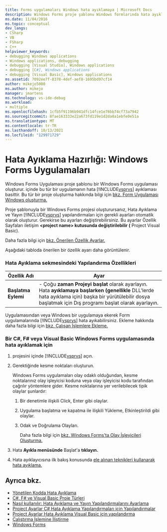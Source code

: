 ```yaml
---
title: Forms uygulamaları Windows hata ayıklamaya | Microsoft Docs
description: Windows Forms proje şablonu Windows formlarında hata ayıklamak için hazırlık adımlarını Visual Studio.
ms.date: 11/04/2016
ms.topic: conceptual
dev_langs:
- CSharp
- VB
- FSharp
- C++
helpviewer_keywords:
- debugging Windows applications
- Windows applications, debugging
- debugging [Visual Studio], Windows applications
- debugging [C#], Windows applications
- debugging [Visual Basic], Windows applications
ms.assetid: 7092ee7f-8378-4def-aef8-1695bd97cf14
author: mikejo5000
ms.author: mikejo
manager: jmartens
ms.technology: vs-ide-debug
ms.workload:
- multiple
ms.openlocfilehash: 1cfb5f91196b941dfc14fce1e76bb74cf73a7942
ms.sourcegitcommit: 8fae163333e22a673fd119e1d2da8a1ebfe0e51a
ms.translationtype: MT
ms.contentlocale: tr-TR
ms.lasthandoff: 10/13/2021
ms.locfileid: "129971729"
---
```

# <a name="debugging-preparation-windows-forms-applications"></a>Hata Ayıklama Hazırlığı: Windows Forms Uygulamaları

Windows Forms Uygulaması proje şablonu bir Windows Forms uygulaması oluşturur. içinde bu tür bir uygulamanın hata [!INCLUDE[vsprvs](../code-quality/includes/vsprvs_md.md)] ayıklaması basittir. Bu tür bir proje oluşturma hakkında bilgi için [bkz. Form Uygulaması Windows oluşturma.](../ide/create-csharp-winform-visual-studio.md)

 Proje şablonuyla bir Windows Forms projesi oluşturursanız, Hata Ayıklama ve Yayın [!INCLUDE[vsprvs](../code-quality/includes/vsprvs_md.md)] yapılandırmaları için gerekli ayarları otomatik olarak oluşturur. Gerekirse bu ayarları değiştirebilirsiniz. Bu ayarlar Özellik Sayfaları iletişim **\<project name> kutusunda değiştirilebilir** **(** Project Visual Basic).

 Daha fazla bilgi için [bkz. Önerilen Özellik Ayarlar.](../debugger/managed-debugging-recommended-property-settings.md)

 Aşağıdaki tabloda önerilen bir özellik ayarı daha görüntülenir.

### <a name="configuration-properties-in-debug-tab"></a>Hata Ayıklama sekmesindeki Yapılandırma Özellikleri

|**Özellik Adı**|**Ayar**|
|-----------------------|-----------------|
|**Başlatma Eylemi**|- Çoğu **zaman Projeyi başlat** olarak ayarlayın. Hata **ayıklamaya başlarken (genellikle** DLL'lerde hata ayıklama için) başka bir yürütülebilir dosya başlatmak için Dış programı başlat olarak ayarlayın.|

 Uygulamasından veya Windows bir uygulamaya ekerek Form uygulamalarında [!INCLUDE[vsprvs](../code-quality/includes/vsprvs_md.md)] hata ayıkabilirsiniz. Ekleme hakkında daha fazla bilgi için [bkz. Çalışan İşlemlere Ekleme.](../debugger/attach-to-running-processes-with-the-visual-studio-debugger.md)

### <a name="to-debug-a-c-f-or-visual-basic-windows-forms-application"></a>Bir C#, F# veya Visual Basic Windows Forms uygulamasında hata ayıklamak için

1. projesini içinde [!INCLUDE[vsprvs](../code-quality/includes/vsprvs_md.md)] açın.

2. Gerektiğinde kesme noktaları oluşturun.

    Windows Forms uygulamaları olay odaklı olduğundan, kesme noktalarınız olay işleyicisi koduna veya olay işleyicisi kodu tarafından çağrılır yöntemlere gider. Kesme noktalarına yer verilebilecek tipik olaylar şunlardır:

   1. Bir denetimle ilişkili Click, Enter gibi olaylar.

   2. Uygulama başlatma ve kapatma ile ilişkili Yükleme, Etkinleştirildi gibi olaylar.

   3. Odak ve Doğrulama Olayları.

      Daha fazla bilgi için [bkz. Windows Forms'ta Olay İşleyicileri Oluşturma.](/dotnet/framework/winforms/creating-event-handlers-in-windows-forms)

3. Hata **Ayıkla menüsünde** Başlat'a **tıklayın.**

4. Hata ayıklayıcısına ilk bakış konusunda [ele alınan teknikleri kullanarak hata ayıklama.](../debugger/debugger-feature-tour.md)

## <a name="see-also"></a>Ayrıca bkz.
- [Yönetilen Kodda Hata Ayıklama](../debugger/debugging-managed-code.md)
- [C#, F# ve Visual Basic Proje Türleri](../debugger/debugging-preparation-csharp-f-hash-and-visual-basic-project-types.md)
- [Nasıl kullanılır: Hata Ayıklama ve Yayın Yapılandırmalarını Ayarlama](../debugger/how-to-set-debug-and-release-configurations.md)
- [Project Ayarlar C# Hata Ayıklama Yapılandırmaları için Yapılandırmalar](../debugger/project-settings-for-csharp-debug-configurations.md)
- [Project Ayarlar Hata Ayıklama Visual Basic için yapılandırma](../debugger/project-settings-for-a-visual-basic-debug-configuration.md)
- [Çalıştırma İşlemine İliştirme](../debugger/attach-to-running-processes-with-the-visual-studio-debugger.md)
- [Windows Forms](/dotnet/framework/winforms/index)